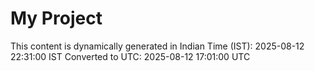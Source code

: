 # My Project

This content is dynamically generated in Indian Time (IST): 2025-08-12 22:31:00 IST
Converted to UTC: 2025-08-12 17:01:00 UTC
